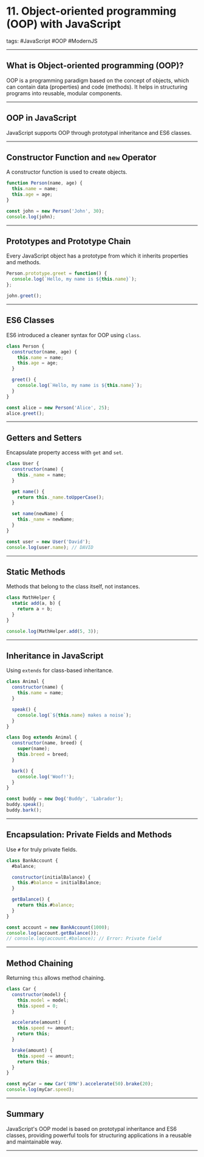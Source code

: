# 11. Object-oriented programming (OOP) with JavaScript

tags: #JavaScript #OOP #ModernJS

---

## **What is Object-oriented programming (OOP)?**
OOP is a programming paradigm based on the concept of objects, which can contain data (properties) and code (methods). It helps in structuring programs into reusable, modular components.

---

## **OOP in JavaScript**
JavaScript supports OOP through prototypal inheritance and ES6 classes.

---

## **Constructor Function and `new` Operator**
A constructor function is used to create objects.

```js
function Person(name, age) {
  this.name = name;
  this.age = age;
}

const john = new Person('John', 30);
console.log(john);
```

---

## **Prototypes and Prototype Chain**
Every JavaScript object has a prototype from which it inherits properties and methods.

```js
Person.prototype.greet = function() {
  console.log(`Hello, my name is ${this.name}`);
};

john.greet();
```

---

## **ES6 Classes**
ES6 introduced a cleaner syntax for OOP using `class`.

```js
class Person {
  constructor(name, age) {
    this.name = name;
    this.age = age;
  }

  greet() {
    console.log(`Hello, my name is ${this.name}`);
  }
}

const alice = new Person('Alice', 25);
alice.greet();
```

---

## **Getters and Setters**
Encapsulate property access with `get` and `set`.

```js
class User {
  constructor(name) {
    this._name = name;
  }

  get name() {
    return this._name.toUpperCase();
  }

  set name(newName) {
    this._name = newName;
  }
}

const user = new User('David');
console.log(user.name); // DAVID
```

---

## **Static Methods**
Methods that belong to the class itself, not instances.

```js
class MathHelper {
  static add(a, b) {
    return a + b;
  }
}

console.log(MathHelper.add(5, 3));
```

---

## **Inheritance in JavaScript**
Using `extends` for class-based inheritance.

```js
class Animal {
  constructor(name) {
    this.name = name;
  }

  speak() {
    console.log(`${this.name} makes a noise`);
  }
}

class Dog extends Animal {
  constructor(name, breed) {
    super(name);
    this.breed = breed;
  }

  bark() {
    console.log('Woof!');
  }
}

const buddy = new Dog('Buddy', 'Labrador');
buddy.speak();
buddy.bark();
```

---

## **Encapsulation: Private Fields and Methods**
Use `#` for truly private fields.

```js
class BankAccount {
  #balance;

  constructor(initialBalance) {
    this.#balance = initialBalance;
  }

  getBalance() {
    return this.#balance;
  }
}

const account = new BankAccount(1000);
console.log(account.getBalance());
// console.log(account.#balance); // Error: Private field
```

---

## **Method Chaining**
Returning `this` allows method chaining.

```js
class Car {
  constructor(model) {
    this.model = model;
    this.speed = 0;
  }

  accelerate(amount) {
    this.speed += amount;
    return this;
  }

  brake(amount) {
    this.speed -= amount;
    return this;
  }
}

const myCar = new Car('BMW').accelerate(50).brake(20);
console.log(myCar.speed);
```

---

## **Summary**
JavaScript's OOP model is based on prototypal inheritance and ES6 classes, providing powerful tools for structuring applications in a reusable and maintainable way.

---
